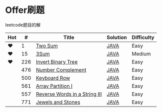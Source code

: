# Offer刷题

leetcode题目的解

| Hot | # | Title | Solution | Difficulty |
| --- |---| ----- | -------- | ---------- |
|&hearts;|1|[Two Sum](https://leetcode.com/problems/two-sum/description/)|[JAVA](./algorithms/java/Two_Sum_1.java)|Easy|
|&hearts;|15|[3Sum](https://leetcode.com/problems/3sum/description/)|[JAVA](./algorithms/java/Three_Sum_15.java)| Medium|
|&hearts;|226|[Invert Binary Tree](https://leetcode.com/problems/invert-binary-tree/description/) | [JAVA](./algorithms/java/Invert_Binary_Tree_226.java)|Easy|
|  |476|[Number Complement](https://leetcode.com/problems/number-complement/description/) | [JAVA](./algorithms/java/Number_Complement_476.java)|Easy|
|  |500|[Keyboard Row](https://leetcode.com/problems/keyboard-row/description/) | [JAVA](./algorithms/java/Keyboard_Row_500.java)|Easy|
|  |561|[Array Partition I](https://leetcode.com/problems/array-partition-i/description/) | [JAVA](./algorithms/java/Array_Partition_I_561.java)|Easy|
|  |557|[Reverse Words in a String III](https://leetcode.com/problems/reverse-words-in-a-string-iii/description/) | [JAVA](./algorithms/java/Reverse_Words_in_a_String_III_557.java)|Easy|
|  |771|[Jewels and Stones](https://leetcode.com/problems/jewels-and-stones/description/) | [JAVA](./algorithms/java/Jewels_and_Stones_771.java)|Easy|